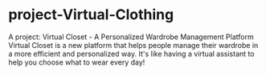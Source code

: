 # project-Virtual-Clothing
A project: Virtual Closet - A Personalized Wardrobe Management Platform Virtual Closet is a new platform that helps people manage their wardrobe in a more efficient and personalized way. It's like having a virtual assistant to help you choose what to wear every day!
